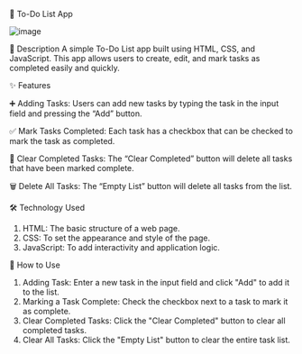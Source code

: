 📝 To-Do List App


![image](https://github.com/user-attachments/assets/31ee1cf9-b0fd-4f4b-902a-6ed4b86ceb07)


📄 Description A simple To-Do List app built using HTML, CSS, and JavaScript. This app allows users to create, edit, and mark tasks as completed easily and quickly.

✨ Features

➕ Adding Tasks: Users can add new tasks by typing the task in the input field and pressing the “Add” button.

✅ Mark Tasks Completed: Each task has a checkbox that can be checked to mark the task as completed.

🧹 Clear Completed Tasks: The “Clear Completed” button will delete all tasks that have been marked complete.

🗑 Delete All Tasks: The “Empty List” button will delete all tasks from the list.

🛠 Technology Used

1. HTML: The basic structure of a web page.
2. CSS: To set the appearance and style of the page.
3. JavaScript: To add interactivity and application logic.

🚀 How to Use

1. Adding Task: Enter a new task in the input field and click "Add" to add it to the list.
2. Marking a Task Complete: Check the checkbox next to a task to mark it as complete.
3. Clear Completed Tasks: Click the "Clear Completed" button to clear all completed tasks. 
4. Clear All Tasks: Click the "Empty List" button to clear the entire task list.
